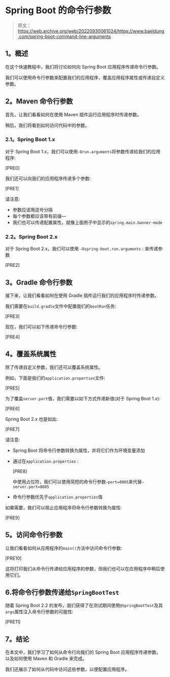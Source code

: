 # Spring Boot 的命令行参数

> 原文：<https://web.archive.org/web/20220930061024/https://www.baeldung.com/spring-boot-command-line-arguments>

## **1。概述**

在这个快速教程中，我们将讨论如何向 Spring Boot 应用程序传递命令行参数。

我们可以使用命令行参数来配置我们的应用程序，覆盖应用程序属性或传递自定义参数。

## **2。Maven 命令行参数**

首先，让我们看看如何在使用 Maven 插件运行应用程序时传递参数。

稍后，我们将看到如何访问代码中的参数。

### **2.1。Spring Boot 1.x**

对于 Spring Boot 1.x，我们可以使用`-Drun.arguments`将参数传递给我们的应用程序:

[PRE0]

我们还可以向我们的应用程序传递多个参数:

[PRE1]

请注意:

*   参数应该用逗号分隔
*   每个参数都应该带有前缀—
*   我们也可以传递配置属性，就像上面例子中显示的`spring.main.banner-mode`

### **2.2。Spring Boot 2.x**

对于 Spring Boot 2.x，我们可以使用 `-Dspring-boot.run.arguments` : 来传递参数

[PRE2]

## **3。Gradle 命令行参数**

接下来，让我们看看如何在使用 Gradle 插件运行我们的应用程序时传递参数。

我们需要在`build.gradle`文件中配置我们的`bootRun`任务:

[PRE3]

现在，我们可以如下传递命令行参数:

[PRE4]

## **4。覆盖系统属性**

除了传递自定义参数，我们还可以覆盖系统属性。

例如，下面是我们的`application.properties`文件:

[PRE5]

为了覆盖`server.port`值，我们需要以如下方式传递新值(对于 Spring Boot 1.x):

[PRE6]

Spring Boot 2.x 也是如此:

[PRE7]

请注意:

*   Spring Boot 将命令行参数转换为属性，并将它们作为环境变量添加
*   通过在`application.properties` :

    [PRE8]

    中使用占位符，我们可以使用简短的命令行参数`–port=8085`来代替`–server.port=8085`
*   命令行参数优先于`application.properties`值

如果需要，我们可以阻止应用程序将命令行参数转换为属性:

[PRE9]

## **5。访问命令行参数**

让我们看看如何从应用程序的`main()`方法中访问命令行参数:

[PRE10]

这将打印我们从命令行传递给应用程序的参数，但我们也可以在应用程序中稍后使用它们。

## 6.将**命令行参数传递给`SpringBootTest`**

随着 Spring Boot 2.2 的发布，我们获得了在测试期间使用`@SpringBootTest`及其`args`属性注入命令行参数的可能性:

[PRE11]

## **7。结论**

在本文中，我们学习了如何从命令行向我们的 Spring Boot 应用程序传递参数，以及如何使用 Maven 和 Gradle 来完成。

我们还展示了如何从代码中访问这些参数，以便配置应用程序。
